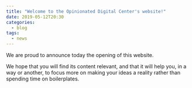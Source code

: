 ```yaml
---
title: "Welcome to the Opinionated Digital Center's website!"
date: 2019-05-12T20:30
categories:
  - blog
tags:
  - news
---
```


We are proud to announce today the opening of this website.

We hope that you will find its content relevant, and that it will help you, in a way or
another, to focus more on making your ideas a reality rather than spending time on
boilerplates.
